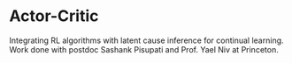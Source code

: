 # Actor-Critic
Integrating RL algorithms with latent cause inference for continual learning. Work done with postdoc Sashank Pisupati and Prof. Yael Niv at Princeton.
